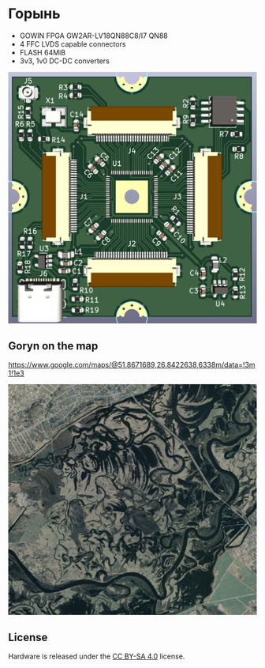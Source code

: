 # Горынь

* GOWIN FPGA GW2AR-LV18QN88C8/I7 QN88
* 4 FFC LVDS capable connectors
* FLASH 64MiB
* 3v3, 1v0 DC-DC converters

<img src="assets/pcb-3d.png"/>


## Goryn on the map

https://www.google.com/maps/@51.8671689,26.8422638,6338m/data=!3m1!1e3


<img src="assets/topo.png"/>

## License

Hardware is released under the [CC BY-SA 4.0](https://creativecommons.org/licenses/by-sa/4.0/) license.
